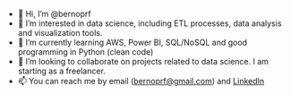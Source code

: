 - 👋 Hi, I’m @bernoprf
- 👀 I’m interested in data science, including ETL processes, data analysis and visualization tools.
- 🌱 I’m currently learning AWS, Power BI, SQL/NoSQL and good programming in Python (clean code)
- 💞️ I’m looking to collaborate on projects related to data science. I am starting as a freelancer.
- 📫 You can reach me by email (bernoprf@gmail.com) and [LinkedIn](https://www.linkedin.com/in/bernatadria/)

<!---
bernoprf/bernoprf is a ✨ special ✨ repository because its `README.md` (this file) appears on your GitHub profile.
You can click the Preview link to take a look at your changes.
--->
